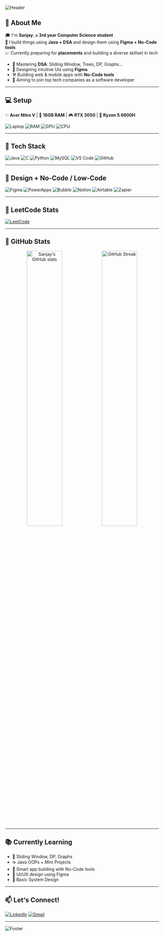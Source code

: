 <!-- Profile Banner -->
![Header](https://capsule-render.vercel.app/api?type=waving&color=0:00c6ff,100:0072ff&height=200&section=header&text=Hey%20I'm%20Sanjay!👋&fontSize=40&fontColor=ffffff)

## 🌟 About Me

🎓 I'm **Sanjay**, a **3rd year Computer Science student**  
🔧 I build things using **Java + DSA** and design them using **Figma + No-Code tools**  
📈 Currently preparing for **placements** and building a diverse skillset in tech

- 🧠 Mastering **DSA**: Sliding Window, Trees, DP, Graphs...
- 🎨 Designing intuitive UIs using **Figma**
- ⚒️ Building web & mobile apps with **No-Code tools**
- 💼 Aiming to join top tech companies as a software developer

---

## 💻 Setup

✨ **Acer Nitro V** | 🧠 **16GB RAM** | 🎮 **RTX 3050** | 🚀 **Ryzen 5 6600H**

![Laptop](https://img.shields.io/badge/Acer_Nitro_V-Black?style=for-the-badge&logo=nvidia&logoColor=white)
![RAM](https://img.shields.io/badge/16GB%20DDR5%20RAM-Blue?style=for-the-badge)
![GPU](https://img.shields.io/badge/RTX_3050-Green?style=for-the-badge&logo=nvidia&logoColor=white)
![CPU](https://img.shields.io/badge/Ryzen_5_6600H-FF6C37?style=for-the-badge&logo=amd&logoColor=white)

---

## 🧰 Tech Stack

![Java](https://img.shields.io/badge/Java-%23ED8B00.svg?style=for-the-badge&logo=java&logoColor=white)
![C](https://img.shields.io/badge/C-%2300599C.svg?style=for-the-badge&logo=c&logoColor=white)
![Python](https://img.shields.io/badge/Python-FFD43B?style=for-the-badge&logo=python&logoColor=blue)
![MySQL](https://img.shields.io/badge/MySQL-005C84?style=for-the-badge&logo=mysql&logoColor=white)
![VS Code](https://img.shields.io/badge/VSCode-007ACC?style=for-the-badge&logo=visual-studio-code&logoColor=white)
![GitHub](https://img.shields.io/badge/GitHub-181717?style=for-the-badge&logo=github&logoColor=white)

---

## 🎨 Design + No-Code / Low-Code

![Figma](https://img.shields.io/badge/Figma-F24E1E?style=for-the-badge&logo=figma&logoColor=white)
![PowerApps](https://img.shields.io/badge/Microsoft%20PowerApps-742774?style=for-the-badge&logo=powerapps&logoColor=white)
![Bubble](https://img.shields.io/badge/Bubble-2D2D2D?style=for-the-badge&logo=bubble&logoColor=white)
![Notion](https://img.shields.io/badge/Notion-000000?style=for-the-badge&logo=notion&logoColor=white)
![Airtable](https://img.shields.io/badge/Airtable-18BFFF?style=for-the-badge&logo=airtable&logoColor=white)
![Zapier](https://img.shields.io/badge/Zapier-FF4A00?style=for-the-badge&logo=zapier&logoColor=white)

---

## 🔗 LeetCode Stats

[![LeetCode](https://img.shields.io/badge/LeetCode-000000?style=for-the-badge&logo=leetcode&logoColor=yellow)](https://leetcode.com/u/Sanjay_2147/)

---

## 🚀 GitHub Stats

<p align="center">
  <img src="https://github-readme-stats.vercel.app/api?username=Sanju-exe&show_icons=true&theme=radical" alt="Sanjay's GitHub stats" width="48%" />
  <img src="https://github-readme-streak-stats.herokuapp.com/?user=Sanju-exe&theme=radical" alt="GitHub Streak" width="48%"/>
</p>

---

## 📚 Currently Learning

- 🔁 Sliding Window, DP, Graphs
- ☕ Java OOPs + Mini Projects
- 🧩 Smart app building with No-Code tools
- 🎨 UI/UX design using Figma
- 📘 Basic System Design

---

## 📫 Let's Connect!

[![LinkedIn](https://img.shields.io/badge/LinkedIn-blue?style=for-the-badge&logo=linkedin&logoColor=white)](https://linkedin.com/in/YOUR-LINKEDIN)
[![Gmail](https://img.shields.io/badge/Gmail-D14836?style=for-the-badge&logo=gmail&logoColor=white)](mailto:your.email@example.com)

---

<!-- Footer -->
![Footer](https://capsule-render.vercel.app/api?type=waving&color=0:00c6ff,100:0072ff&height=100&section=footer)
